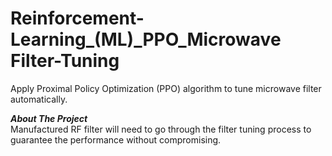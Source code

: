 # Reinforcement-Learning_(ML)_PPO_Microwave Filter-Tuning
Apply Proximal Policy Optimization (PPO) algorithm to tune microwave filter automatically.  

**_About The Project_**<br />
Manufactured RF filter will need to go through the filter tuning process to guarantee the performance without compromising. 



